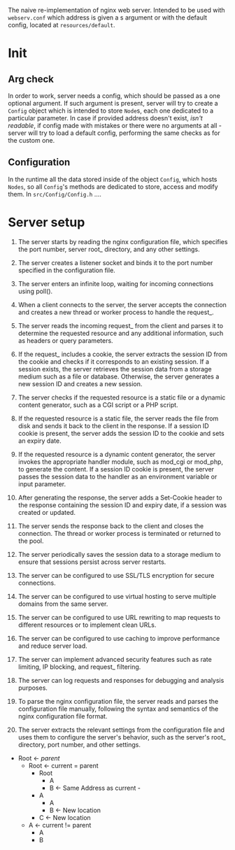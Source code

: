 The naive re-implementation of nginx web server.
Intended to be used with `webserv.conf` which address is given a s argument or with the default config, located at `resources/default`.
# Init
## Arg check
In order to work, server needs a config, which should be passed as a one optional argument. If such argument is present, server will try to create a `Config` object which is intended to store `Node`s, each one dedicated to a particular parameter.
In case if provided address doesn't exist, *isn't readable*, if config made with mistakes or there were no arguments at all - server will try to load a default config, performing the same checks as for the custom one.
## Configuration
In the runtime all the data stored inside of the object `Config`, which hosts `Nodes`, so all `Config`'s methods are dedicated to store, access and modify them.
In `src/Config/Config.h`
....
# Server setup









































 1. The server starts by reading the nginx configuration file, which specifies the port number, server root_ directory, and any other settings.
 2. The server creates a listener socket and binds it to the port number specified in the configuration file.
 3. The server enters an infinite loop, waiting for incoming connections using poll().
 4. When a client connects to the server, the server accepts the connection and creates a new thread or worker process to handle the request_.
 5. The server reads the incoming request_ from the client and parses it to determine the requested resource and any additional information, such as headers or query parameters.
 6. If the request_ includes a cookie, the server extracts the session ID from the cookie and checks if it corresponds to an existing session. If a session exists, the server retrieves the session data from a storage medium such as a file or database. Otherwise, the server generates a new session ID and creates a new session.
 7. The server checks if the requested resource is a static file or a dynamic content generator, such as a CGI script or a PHP script.
 8. If the requested resource is a static file, the server reads the file from disk and sends it back to the client in the response. If a session ID cookie is present, the server adds the session ID to the cookie and sets an expiry date.
 9. If the requested resource is a dynamic content generator, the server invokes the appropriate handler module, such as mod_cgi or mod_php, to generate the content. If a session ID cookie is present, the server passes the session data to the handler as an environment variable or input parameter.
 10. After generating the response, the server adds a Set-Cookie header to the response containing the session ID and expiry date, if a session was created or updated.
 11. The server sends the response back to the client and closes the connection. The thread or worker process is terminated or returned to the pool.
 12. The server periodically saves the session data to a storage medium to ensure that sessions persist across server restarts.
13. The server can be configured to use SSL/TLS encryption for secure 
    connections.

14. The server can be configured to use virtual hosting to serve multiple 
domains from the same server.

15. The server can be configured to use URL rewriting to map requests to 
different resources or to implement clean URLs.

16. The server can be configured to use caching to improve performance and 
reduce server load.

17. The server can implement advanced security features such as rate limiting, 
IP blocking, and request_ filtering.

18. The server can log requests and responses for debugging and analysis 
    purposes.

19. To parse the nginx configuration file, the server reads and parses the 
configuration file manually, following the syntax and semantics of the nginx configuration file format.

20. The server extracts the relevant settings from the configuration file and 
uses them to configure the server's behavior, such as the server's root_ directory, port number, and other settings.



- Root <- *parent* 
	- Root <- current = parent
		- Root
			- A
			- B <- Same Address as current -
		- A
			- A
			- B <- New location
		- C <- New location
	- A <- current != parent
		- A
		- B